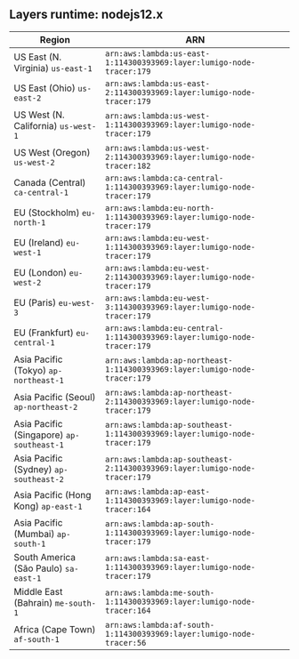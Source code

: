 Layers runtime: nodejs12.x
----
| Region | ARN |
| --- | --- |
|US East (N. Virginia)  `us-east-1`|`arn:aws:lambda:us-east-1:114300393969:layer:lumigo-node-tracer:179`|
|US East (Ohio)  `us-east-2`|`arn:aws:lambda:us-east-2:114300393969:layer:lumigo-node-tracer:179`|
|US West (N. California)  `us-west-1`|`arn:aws:lambda:us-west-1:114300393969:layer:lumigo-node-tracer:179`|
|US West (Oregon)  `us-west-2`|`arn:aws:lambda:us-west-2:114300393969:layer:lumigo-node-tracer:182`|
|Canada (Central)  `ca-central-1`|`arn:aws:lambda:ca-central-1:114300393969:layer:lumigo-node-tracer:179`|
|EU (Stockholm)  `eu-north-1`|`arn:aws:lambda:eu-north-1:114300393969:layer:lumigo-node-tracer:179`|
|EU (Ireland)  `eu-west-1`|`arn:aws:lambda:eu-west-1:114300393969:layer:lumigo-node-tracer:179`|
|EU (London)  `eu-west-2`|`arn:aws:lambda:eu-west-2:114300393969:layer:lumigo-node-tracer:179`|
|EU (Paris)  `eu-west-3`|`arn:aws:lambda:eu-west-3:114300393969:layer:lumigo-node-tracer:179`|
|EU (Frankfurt)  `eu-central-1`|`arn:aws:lambda:eu-central-1:114300393969:layer:lumigo-node-tracer:179`|
|Asia Pacific (Tokyo)  `ap-northeast-1`|`arn:aws:lambda:ap-northeast-1:114300393969:layer:lumigo-node-tracer:179`|
|Asia Pacific (Seoul)  `ap-northeast-2`|`arn:aws:lambda:ap-northeast-2:114300393969:layer:lumigo-node-tracer:179`|
|Asia Pacific (Singapore)  `ap-southeast-1`|`arn:aws:lambda:ap-southeast-1:114300393969:layer:lumigo-node-tracer:179`|
|Asia Pacific (Sydney)  `ap-southeast-2`|`arn:aws:lambda:ap-southeast-2:114300393969:layer:lumigo-node-tracer:179`|
|Asia Pacific (Hong Kong)  `ap-east-1`|`arn:aws:lambda:ap-east-1:114300393969:layer:lumigo-node-tracer:164`|
|Asia Pacific (Mumbai)  `ap-south-1`|`arn:aws:lambda:ap-south-1:114300393969:layer:lumigo-node-tracer:179`|
|South America (São Paulo)  `sa-east-1`|`arn:aws:lambda:sa-east-1:114300393969:layer:lumigo-node-tracer:179`|
|Middle East (Bahrain)  `me-south-1`|`arn:aws:lambda:me-south-1:114300393969:layer:lumigo-node-tracer:164`|
|Africa (Cape Town)  `af-south-1`|`arn:aws:lambda:af-south-1:114300393969:layer:lumigo-node-tracer:56`|
